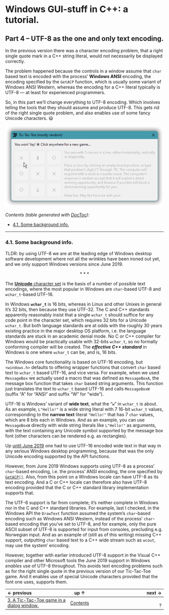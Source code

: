 # Windows GUI-stuff in C++: a tutorial.

## Part 4 – UTF-8 as the one and only text encoding.

In the previous version there was a character encoding problem, that a right single quote mark in a C++ string literal, would not necessarily be displayed correctly.

The problem happened because the controls in a window assume that `char` based text is encoded with the process’ **Windows ANSI** encoding, the encoding specified by the `GetACP` function, which is usually some variant of Windows ANSI Western, whereas the encoding for a C++ literal typically is UTF-8 — at least for experienced programmers.

So, in this part we’ll change everything to UTF-8 encoding. Which involves telling the tools that they should assume and produce UTF-8. This gets rid of the right single quote problem, and also enables use of some fancy Unicode characters. 😃

![Unicode symbols in the main window.](part-04/images/sshot-1.unicode-symbols-in-ttt.png)

<!-- START doctoc generated TOC please keep comment here to allow auto update -->
<!-- DON'T EDIT THIS SECTION, INSTEAD RE-RUN doctoc TO UPDATE -->
*Contents (table generated with [DocToc](https://github.com/thlorenz/doctoc)):*

- [4.1. Some background info.](#41-some-background-info)

<!-- END doctoc generated TOC please keep comment here to allow auto update -->


---

### 4.1. Some background info.

TLDR: by using UTF-8 we are at the leading edge of Windows desktop software development where not all the wrinkles have been ironed out yet, and we only support Windows versions since June 2019.

<p align="center">* * *</p>

The [**Unicode** character set](https://home.unicode.org/basic-info/faq/) is the basis of a number of possible text encodings, where the most popular in Windows are `char`-based UTF-8 and `wchar_t`-based UTF-16.

In Windows **`wchar_t`** is 16 bits, whereas in Linux and other Unixes in general it’s 32 bits, then because they use UTF-32. The C and C++ standards apparently reasonably insist that a single `wchar_t` should suffice for any code point in the character set, which requires 32 bits for a Unicode `wchar_t`. But both language standards are at odds with the roughly 30 years existing practice in the major desktop OS platform, i.e. the language standards are stuck in an academic denial mode. No C or C++ compiler for Windows would be practically usable with 32-bits `wchar_t`, so no formally conforming compiler will be created. The ***effective C++ standard*** in Windows is one where `wchar_t` can be, and is, 16 bits.

The Windows core functionality is based on UTF-16 encoding, but `<windows.h>` defaults to offering wrapper functions that convert `char` based text to `wchar_t` based UTF-16, and vice versa. For example, when we used `MessageBox` we actually used a macro that was defined as `MessageBoxA`, the message box function that takes `char` based string arguments. This function just translates the text to `wchar_t` based UTF-16 and calls `MessageBoxW` (suffix “A” for “ANSI” and suffix “W” for “wide”).

UTF-16 is Windows’ variant of **wide text**, what the “`w`” in `wchar_t` is about. As an example, `L"Hello!"` is a wide string literal with 7 16-bit `wchar_t` values, corresponding to the **narrow text** literal `"Hello!"` that has 7 `char` values, which are 8 bits each in Windows. And as an example, you can use `MessageBoxW` directly with wide string literals like `L"Hello!"` as arguments, with the text containing any Unicode symbol supported by the message box font (other characters can be rendered e.g. as rectangles).

Up [until June 2019](https://docs.microsoft.com/en-us/windows/apps/design/globalizing/use-utf8-code-page#set-a-process-code-page-to-utf-8) one had to use UTF-16 encoded wide text in that way in any serious Windows desktop programming, because that was the only Unicode encoding supported by the API functions.

However, from June 2019 Windows supports using UTF-8 as a process’ `char`-based encoding, i.e. the process’ ANSI encoding, the one specified by [`GetACP()`](https://docs.microsoft.com/en-us/windows/win32/api/winnls/nf-winnls-getacp). Also, from this point on a Windows locale can have UTF-8 as its text encoding. And a C or C++ locale can therefore also have UTF-8 encoding provided that the C or C++ standard library implementation supports that.

The UTF-8 support is far from complete; it’s neither complete in Windows nor in the C and C++ standard libraries. For example, last I checked, in the Windows API the `DrawText` function assumed the system’s `char`-based encoding such as Windows ANSI Western, instead of the process’ `char`-based encoding that you’ve set to UTF-8, and for example, only the pure ASCII subset of UTF-8 is supported for input from consoles, precluding e.g. Norwegian input. And as an example of (still as of this writing) missing C++ support, outputting `char` based text to a C++ wide stream such as `wcout`, may use the system’ encoding.

However, together with earlier introduced UTF-8 support in the Visual C++ compiler and other Microsoft tools the June 2019 support in Windows *enables* use of UTF-8 throughout. This avoids text encoding problems such as for the right single quote in the previous version of our Tic-Tac-Toe game. And it enables use of special Unicode characters provided that the font one uses, supports them.


| ← previous |  up ↑ | next → |
|:----|:----:|---:|
| [3. A Tic-Tac-Toe game in a dialog window.](part-03.md) | [Contents](index.md)  | &nbsp;&nbsp;&nbsp;&nbsp;&nbsp;&nbsp;&nbsp;&nbsp;&nbsp;&nbsp;&nbsp;&nbsp;&nbsp;&nbsp;&nbsp;&nbsp;&nbsp;&nbsp;&nbsp;&nbsp;&nbsp;&nbsp;&nbsp;&nbsp;&nbsp;&nbsp;&nbsp;&nbsp;&nbsp;&nbsp;&nbsp;&nbsp;&nbsp;&nbsp;&nbsp;&nbsp;&nbsp;&nbsp;&nbsp;&nbsp;&nbsp;&nbsp;&nbsp;&nbsp;&nbsp;&nbsp;&nbsp;&nbsp;&nbsp;&nbsp;&nbsp;&nbsp;&nbsp;&nbsp;&nbsp;&nbsp; ? |
